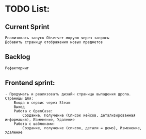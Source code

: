 # TODO List:


## Current Sprint

    Реализовать запуск Observer модуля через запросы
    Добавить страницу отображения новых предметов        


## Backlog
    Рефакторинг

## Frontend sprint:
    - Продумать и реализовать дизайн страницы выпадения дропа.
    Страницы для:
        Входа в сервис через Steam
        Выход
        Работа с OpenCase:
            Создание, Получение (Список кейсов, детализированная информация), Изменение, Удаление
        Работа с шаблонами:
            Создание, получение (список, детали = демо), Изменение, Удаление

    
